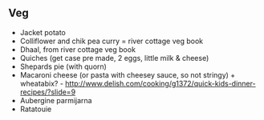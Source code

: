 
## Veg

* Jacket potato
* Colliflower and chik pea curry = river cottage veg book
* Dhaal, from river cottage veg book
* Quiches (get case pre made, 2 eggs, little milk & cheese)
* Shepards pie (with quorn)
* Macaroni cheese (or pasta with cheesey sauce, so not stringy) + wheatabix? - http://www.delish.com/cooking/g1372/quick-kids-dinner-recipes/?slide=9
* Aubergine parmijarna
* Ratatouie
